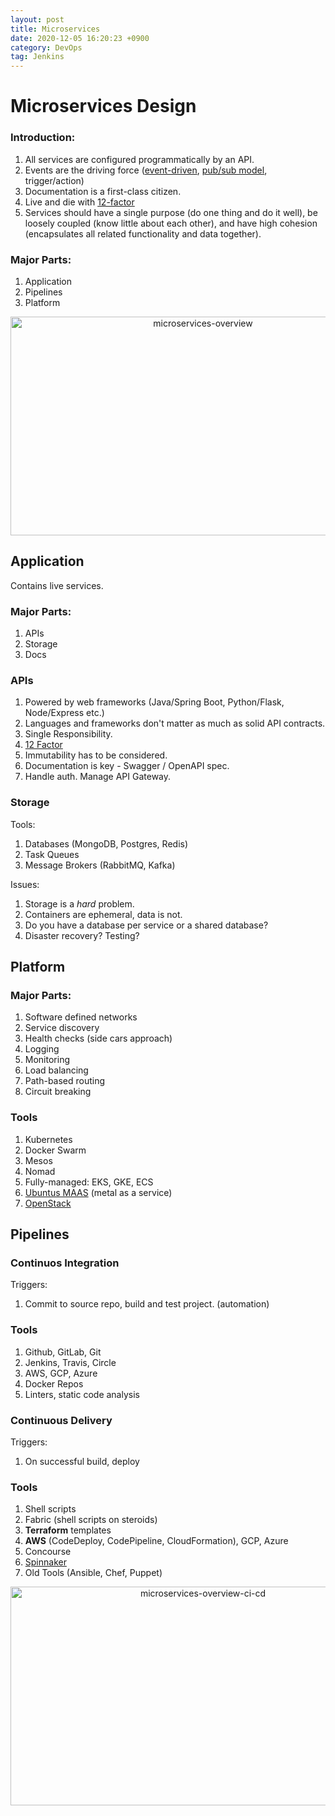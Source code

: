 ```yaml
---
layout: post
title: Microservices
date: 2020-12-05 16:20:23 +0900
category: DevOps
tag: Jenkins
---
```


# Microservices Design

### Introduction:

1. All services are configured programmatically by an API.
1. Events are the driving force ([event-driven](https://martinfowler.com/articles/201701-event-driven.html), [pub/sub model](https://en.wikipedia.org/wiki/Publish%E2%80%93subscribe_pattern), trigger/action)
1. Documentation is a first-class citizen.
1. Live and die with [12-factor](https://12factor.net/)
1. Services should have a single purpose (do one thing and do it well), be loosely coupled (know little about each other), and have high cohesion (encapsulates all related functionality and data together).



### Major Parts:

1. Application
1. Pipelines
1. Platform

<p align="center">
<img title="microservices-overview" width="600" height="350" src="https://github.com/ShihabYasin/shihabyasin.github.io/blob/gh-pages/public/img/microservices-overview.png?raw=true" alt="microservices-overview">
</p>


## Application

Contains live services.

### Major Parts:

1. APIs
1. Storage
1. Docs

### APIs

1. Powered by web frameworks (Java/Spring Boot, Python/Flask, Node/Express etc.)
1. Languages and frameworks don't matter as much as solid API contracts.
1. Single Responsibility.
1. [12 Factor](https://12factor.net/)
1. Immutability has to be considered.
1. Documentation is key - Swagger / OpenAPI spec.
1. Handle auth. Manage  API Gateway.

### Storage

Tools:

1. Databases (MongoDB, Postgres, Redis)
1. Task Queues
1. Message Brokers (RabbitMQ, Kafka)

Issues:

1. Storage is a _hard_ problem.
1. Containers are ephemeral, data is not.
1. Do you have a database per service or a shared database?
1. Disaster recovery? Testing?

## Platform

### Major Parts:

1. Software defined networks
1. Service discovery
1. Health checks (side cars approach)
1. Logging
1. Monitoring
1. Load balancing
1. Path-based routing
1. Circuit breaking

### Tools

1. Kubernetes
1. Docker Swarm
1. Mesos
1. Nomad
1. Fully-managed: EKS, GKE, ECS
1. [Ubuntus MAAS](https://www.ubuntu.com/server/maas) (metal as a service)
1. [OpenStack](https://www.openstack.org/)

## Pipelines

### Continuos Integration

Triggers:

1. Commit to source repo, build and test project. (automation)

### Tools

1. Github, GitLab, Git
1. Jenkins, Travis, Circle
1. AWS, GCP, Azure
1. Docker Repos
1. Linters, static code analysis

### Continuous Delivery

Triggers:

1. On successful build, deploy

### Tools

1. Shell scripts
1. Fabric (shell scripts on steroids)
1. **Terraform** templates
1. **AWS** (CodeDeploy, CodePipeline, CloudFormation), GCP, Azure
1. Concourse
1. [Spinnaker](https://www.spinnaker.io/)
1. Old Tools (Ansible, Chef, Puppet)


<p align="center">
<img title="microservices-overview-ci-cd" width="600" height="350" src="https://github.com/ShihabYasin/shihabyasin.github.io/blob/gh-pages/public/img/microservices-overview-ci-cd.png?raw=true" alt="microservices-overview-ci-cd">
</p>

